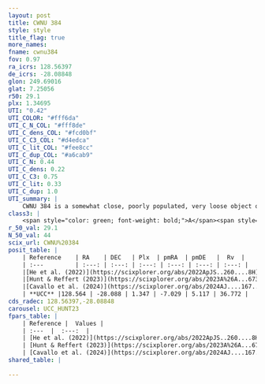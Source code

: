 ```yaml
---
layout: post
title: CWNU 384
style: style
title_flag: true
more_names: 
fname: cwnu384
fov: 0.97
ra_icrs: 128.56397
de_icrs: -28.08848
glon: 249.69016
glat: 7.25056
r50: 29.1
plx: 1.34695
UTI: "0.42"
UTI_COLOR: "#fff6da"
UTI_C_N_COL: "#fff8de"
UTI_C_dens_COL: "#fcd0bf"
UTI_C_C3_COL: "#d4edca"
UTI_C_lit_COL: "#fee8cc"
UTI_C_dup_COL: "#a6cab9"
UTI_C_N: 0.44
UTI_C_dens: 0.22
UTI_C_C3: 0.75
UTI_C_lit: 0.33
UTI_C_dup: 1.0
UTI_summary: |
    CWNU 384 is a somewhat close, poorly populated, very loose object of high C3 quality. It was recently reported in the literature.
class3: |
    <span style="color: green; font-weight: bold;">A</span><span style="color: #FFC300; font-weight: bold;">B</span>
r_50_val: 29.1
N_50_val: 44
scix_url: CWNU%20384
posit_table: |
    | Reference    | RA    | DEC   | Plx  | pmRA  | pmDE   |  Rv  |
    | :---         | :---: | :---: | :---: | :---: | :---: | :---: |
    |[He et al. (2022)](https://scixplorer.org/abs/2022ApJS..260....8H) | 128.469 | -28.32 | 1.34 | -7.03 | 5.13 | 42.2 |
    |[Hunt & Reffert (2023)](https://scixplorer.org/abs/2023A%26A...673A.114H) | 128.579 | -27.7 | 1.342 | -7.05 | 5.126 | 32.511 |
    |[Cavallo et al. (2024)](https://scixplorer.org/abs/2024AJ....167...12C) | 128.465 | -28.266 | 1.34 | -- | -- | -- |
    | **UCC** |128.564 | -28.088 | 1.347 | -7.029 | 5.117 | 36.772 | 
cds_radec: 128.56397,-28.08848
carousel: UCC_HUNT23
fpars_table: |
    | Reference |  Values |
    | :---  |  :---:  |
    | [He et al. (2022)](https://scixplorer.org/abs/2022ApJS..260....8H) | `AG=0.4, m-M=9.15, logAge=7.8, Z=0.008` |
    | [Hunt & Reffert (2023)](https://scixplorer.org/abs/2023A%26A...673A.114H) | `AV50=0.237, diffAV50=0.788, MOD50=9.252, logAge50=8.01` |
    | [Cavallo et al. (2024)](https://scixplorer.org/abs/2024AJ....167...12C) | `AV50=0.17, dMod50=9.37, logAge50=8.53, [Fe/H]50=0.42` |
shared_table: |
    
---
```

